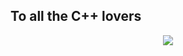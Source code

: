 <h2> To all the C++ lovers</h2>
<div align="center">
<img src="https://media1.giphy.com/media/l4Ki2obCyAQS5WhFe/giphy.gif?cid=ecf05e47w7vy9qa59hzpl9hwdihyxflzcfijahdklckco99i&rid=giphy.gif&ct=g">
</div>
